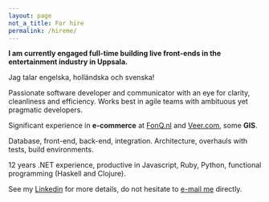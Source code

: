 ```yaml
---
layout: page
not_a_title: For hire
permalink: /hireme/
---
```


**I am currently engaged full-time building live front-ends in the entertainment industry in Uppsala.**

Jag talar engelska, holländska och svenska!

Passionate software developer and communicator with an eye for clarity, cleanliness and efficiency. Works best in agile teams with ambituous yet pragmatic developers.

Significant experience in **e-commerce** at [FonQ.nl](http://www.fonq.nl) and [Veer.com](http://www.veer.com), some **GIS**.

Database, front-end, back-end, integration. Architecture, overhauls with tests, build environments.

12 years .NET experience, productive in Javascript, Ruby, Python, functional programming (Haskell and Clojure).

See my [Linkedin](http://linkedin.com/in/tomvanommeren) for more details, do not hesitate to [e-mail me](mailto:tom.vanommeren@gmail.com) directly.
